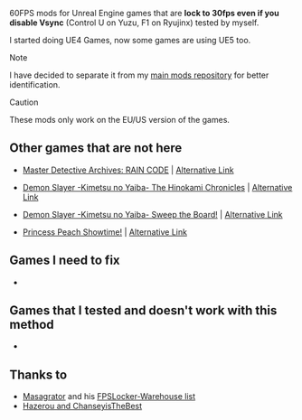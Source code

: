 60FPS mods for Unreal Engine games that are **lock to 30fps even if you disable Vsync** (Control U on Yuzu, F1 on Ryujinx) tested by myself.

I started doing UE4 Games, now some games are using UE5 too.

>[!NOTE]
I have decided to separate it from my [main mods repository](https://github.com/StevensND/switch-port-mods) for better identification.

>[!CAUTION]
These mods only work on the EU/US version of the games.

## Other games that are not here

- [Master Detective Archives: RAIN CODE](https://github.com/StevensND/switch-port-mods/tree/main/Master%20Detective%20Archives%20RAIN%20CODE) | [Alternative Link](https://gamebanana.com/mods/465600)

- [Demon Slayer -Kimetsu no Yaiba- The Hinokami Chronicles](https://github.com/StevensND/switch-port-mods/tree/main/Demon%20Slayer%20Kimetsu%20no%20Yaiba%20The%20Hinokami%20Chronicles/%5B0100309016E7A000%5D) | [Alternative Link](https://gamebanana.com/mods/494571)

- [Demon Slayer -Kimetsu no Yaiba- Sweep the Board!](https://github.com/StevensND/switch-port-mods/tree/main/Demon%20Slayer%20Kimetsu%20no%20Yaiba%20Sweep%20the%20Board/%5B0100A7101B806000%5D) | [Alternative Link](https://gamebanana.com/mods/511231)

- [Princess Peach Showtime!](https://github.com/StevensND/switch-port-mods/tree/main/Princess%20Peach%20Showtime!/%5B01007A3009184000%5D) | [Alternative Link](https://gamebanana.com/mods/cats/28179?)

## Games I need to fix

-

## Games that I tested and doesn't work with this method

- 

## Thanks to

- [Masagrator](https://github.com/masagrator) and his [FPSLocker-Warehouse list](https://github.com/masagrator/FPSLocker-Warehouse)
- [Hazerou and ChanseyisTheBest](https://github.com/ChanseyIsTheBest/NX-60FPS-RES-GFX-Cheats/tree/main) 